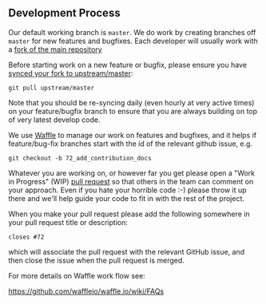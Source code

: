 Development Process
------------------

Our default working branch is `master`.  We do work by creating branches off `master` for new features and bugfixes.  Each developer will usually work with a [fork of the main repository](https://help.github.com/articles/fork-a-repo/)

Before starting work on a new feature or bugfix, please ensure you have [synced your fork to upstream/master](https://help.github.com/articles/syncing-a-fork/):

```
git pull upstream/master
```

Note that you should be re-syncing daily (even hourly at very active times) on your feature/bugfix branch to ensure that you are always building on top of very latest develop code.

We use [Waffle](https://waffle.io/saasbook/rag) to manage our work on features and bugfixes, and it helps if feature/bug-fix branches start with the id of the relevant github issue, e.g.

```
git checkout -b 72_add_contribution_docs
```

Whatever you are working on, or however far you get please open a "Work in Progress" (WIP) [pull request](https://help.github.com/articles/creating-a-pull-request/) so that others in the team can comment on your approach.  Even if you hate your horrible code :-) please throw it up there and we'll help guide your code to fit in with the rest of the project.

When you make your pull request please add the following somewhere in your pull request title or description:

```
closes #72
```

which will associate the pull request with the relevant GitHub issue, and then close the issue when the pull request is merged.

For more details on Waffle work flow see:

https://github.com/waffleio/waffle.io/wiki/FAQs

